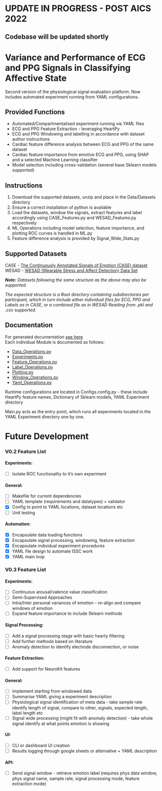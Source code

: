 # UPDATE IN PROGRESS  - POST AICS 2022
## Codebase will be updated shortly

# Variance and Performance of ECG and PPG Signals in Classifying Affective State

Second version of the physiological signal evaluation platform.
Now includes automated experiment running from YAML configurations.

## Provided Functions
- Automated/Compartmentalised experiment running via YAML files
- ECG and PPG Feature Extraction - leveraging HeartPy
- ECG and PPG Windowing and labelling in accordance with dataset author instructions
- Cardiac feature difference analysis between ECG and PPG of the same dataset
- Cardiac feature importance from emotive ECG and PPG, using SHAP and a selected Machine Learning classifier
- Model selection including cross-validation (several base Sklearn models supported)

## Instructions
1. Download the supported datasets, unzip and place in the Data/Datasets directory
2. Ensure a correct installation of python is available
3. Load the datasets, window the signals, extract features and label accordingly using CASE_Features.py and WESAD_Features.py respectively
4. ML Operations including model selection, feature importance, and plotting ROC curves is handled in ML.py
5. Feature difference analysis is provided by Signal_Wide_Stats.py


## Supported Datasets
CASE - [The Continuously Annotated Signals of Emotion (CASE) dataset](https://www.nature.com/articles/s41597-019-0209-0)  
WESAD - [WESAD (Wearable Stress and Affect Detection) Data Set](https://archive.ics.uci.edu/ml/datasets/WESAD)

**_Note:_** _Datasets following the same structure as the above may also be supported._

 _The expected structure is a Root directory containing subdirectories per participant, which in turn include either individual files for ECG, PPG and Labels as in CASE, or a combined file as in WESAD
 Reading from .pkl and .csv supported._ 

## Documentation
For generated documentation [see here](https://github.com/ZacDair/Emo_Phys_Eval/tree/master/Docs/html/Modules/index.html)  
Each individual Module is documented as follows:
- [Data_Operations.py](https://github.com/ZacDair/Emo_Phys_Eval/tree/master/Docs/html/Modules/Data_Operations.html)
- [Experiments.py](https://github.com/ZacDair/Emo_Phys_Eval/tree/master/Docs/html/Modules/Experiments.html)
- [Feature_Operations.py](https://github.com/ZacDair/Emo_Phys_Eval/tree/master/Docs/html/Modules/Feature_Operations.html)
- [Label_Operations.py](https://github.com/ZacDair/Emo_Phys_Eval/tree/master/Docs/html/Modules/Label_Operations.html)
- [Plotting.py](https://github.com/ZacDair/Emo_Phys_Eval/tree/master/Docs/html/Modules/Plotting.html)
- [Window_Operations.py](https://github.com/ZacDair/Emo_Phys_Eval/tree/master/Docs/html/Modules/Window_Operations.html)
- [Yaml_Operations.py](https://github.com/ZacDair/Emo_Phys_Eval/tree/master/Docs/html/Modules/Yaml_Operations.html)

Runtime configurations are located in Configs.config.py - these include HeartPy feature names, Dictionary of Sklearn models, YAML Experiment directory

Main.py acts as the entry point, which runs all experiments located in the YAML Experiment directory one by one.


# Future Development
### V0.2 Feature List
#### Experiments:
- [ ] Isolate ROC functionality to it’s own experiment
#### General:
- [ ] Makefile for current dependencies
- [ ] YAML template (requirements and datatypes) + validator
- [X] Config to point to YAML locations, dataset locations etc
- [ ] Unit testing
#### Automation:
- [X] Encapsulate data loading functions
- [X] Encapsulate signal processing, windowing, feature extraction
- [X] Encapsulate individual experiment procedures
- [X] YAML file design to automate ISSC work
- [X] YAML main loop

### V0.3 Feature List
#### Experiments:
- [ ] Continuous arousal/valence value classification
- [ ] Semi-Supervised Approaches
- [ ] Intra/Inter personal variances of emotion - re-align and compare windows of emotion
- [ ] Expand feature importance to include Sklearn methods
#### Signal Processing:
- [ ] Add a signal processing stage with basic hearty filtering
- [ ] Add further methods based on literature
- [ ] Anomaly detection to identify electrode disconnection, or noise
####  Feature Extraction:
- [ ] Add support for NeuroKit features 
#### General:
- [ ] Implement starting from windowed data
- [ ] Summarise YAML giving a experiment description
- [ ] Physiological signal identification of meta data - take sample rate identify length of signal, compare to other, signals, expected length, label length etc
- [ ] Signal wide processing (might fit with anomaly detection) - take whole signal identify at what points emotion is showing
#### UI:
- [ ] CLI or dashboard UI creation
- [ ] Results logging through google sheets or alternative + YAML description
#### API:
- [ ] Send signal window - retrieve emotion label (requires phys data window, phys signal name, sample rate, signal processing mode, feature extraction mode)

